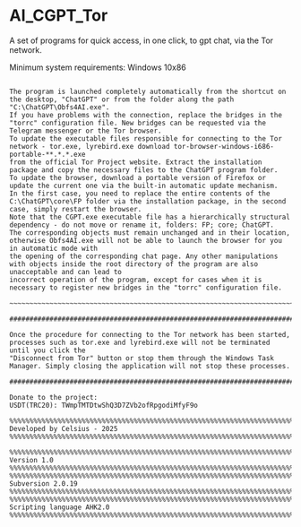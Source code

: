 # AI_CGPT_Tor
A set of programs for quick access, in one click, to gpt chat, via the Tor network.

Minimum system requirements:
Windows 10x86

~~~~~~~~~~~~~~~~~~~~~~~~~~~~~~~~~~~~~~~~~~~~~~~~~~~~~~~~~~~~~~~~~~~~~~~~~~~~~~~~Instructions~~~~~~~~~~~~~~~~~~~~~~~~~~~~~~~~~~~~~~~~~~~~~~~~~~~~~~~~~~~~~~~~~~~~~~~~~~~~~~~~~~~

The program is launched completely automatically from the shortcut on the desktop, "ChatGPT" or from the folder along the path "C:\ChatGPT\Obfs4AI.exe".
If you have problems with the connection, replace the bridges in the "torrc" configuration file. New bridges can be requested via the Telegram messenger or the Tor browser.
To update the executable files responsible for connecting to the Tor network - tor.exe, lyrebird.exe download tor-browser-windows-i686-portable-**.*.*.exe
from the official Tor Project website. Extract the installation package and copy the necessary files to the ChatGPT program folder.
To update the browser, download a portable version of Firefox or update the current one via the built-in automatic update mechanism.
In the first case, you need to replace the entire contents of the C:\ChatGPT\core\FP folder via the installation package, in the second case, simply restart the browser.
Note that the CGPT.exe executable file has a hierarchically structural dependency - do not move or rename it, folders: FP; core; ChatGPT. 
The corresponding objects must remain unchanged and in their location, otherwise Obfs4AI.exe will not be able to launch the browser for you in automatic mode with
the opening of the corresponding chat page. Any other manipulations with objects inside the root directory of the program are also unacceptable and can lead to
incorrect operation of the program, except for cases when it is necessary to register new bridges in the "torrc" configuration file.

~~~~~~~~~~~~~~~~~~~~~~~~~~~~~~~~~~~~~~~~~~~~~~~~~~~~~~~~~~~~~~~~~~~~~~~~~~~~~~~~Instructions~~~~~~~~~~~~~~~~~~~~~~~~~~~~~~~~~~~~~~~~~~~~~~~~~~~~~~~~~~~~~~~~~~~~~~~~~~~~~~~~~~~

####################################################################################NOTE#######################################################################################

Once the procedure for connecting to the Tor network has been started, processes such as tor.exe and lyrebird.exe will not be terminated until you click the
"Disconnect from Tor" button or stop them through the Windows Task Manager. Simply closing the application will not stop these processes.

####################################################################################NOTE#######################################################################################

Donate to the project:
USDT(TRC20): TWmpTMTDtwShQ3D7ZVb2ofRpgodiMfyF9o

%%%%%%%%%%%%%%%%%%%%%%%%%%%%%%%%%%%%%%%%%%%%%%%%%%%%%%%%%%%%%%%%%%%%%%%%% Developed by Celsius - 2025 %%%%%%%%%%%%%%%%%%%%%%%%%%%%%%%%%%%%%%%%%%%%%%%%%%%%%%%%%%%%%%%%%%%%%%%%%

%%%%%%%%%%%%%%%%%%%%%%%%%%%%%%%%%%%%%%%%%%%%%%%%%%%%%%%%%%%%%%%%%%%%%%%%%%%%%%%%%% Version 1.0 %%%%%%%%%%%%%%%%%%%%%%%%%%%%%%%%%%%%%%%%%%%%%%%%%%%%%%%%%%%%%%%%%%%%%%%%%%%%%%%%
%%%%%%%%%%%%%%%%%%%%%%%%%%%%%%%%%%%%%%%%%%%%%%%%%%%%%%%%%%%%%%%%%%%%%%%%%%%%%%% Subversion 2.0.19 %%%%%%%%%%%%%%%%%%%%%%%%%%%%%%%%%%%%%%%%%%%%%%%%%%%%%%%%%%%%%%%%%%%%%%%%%%%%%
%%%%%%%%%%%%%%%%%%%%%%%%%%%%%%%%%%%%%%%%%%%%%%%%%%%%%%%%%%%%%%%%%%%%%%%%%%% Scripting language AHK2.0 %%%%%%%%%%%%%%%%%%%%%%%%%%%%%%%%%%%%%%%%%%%%%%%%%%%%%%%%%%%%%%%%%%%%%%%%%
